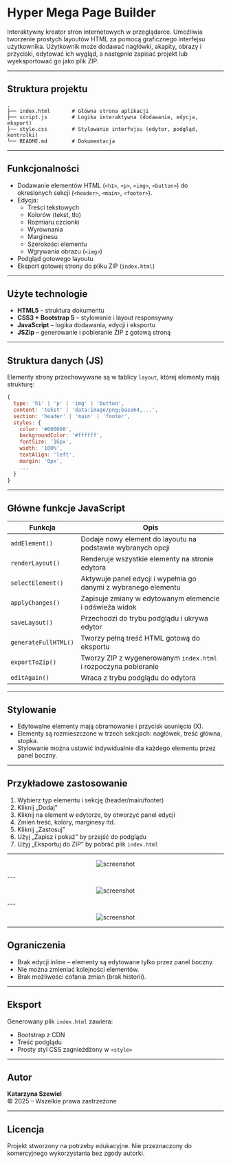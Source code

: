 
# Hyper Mega Page Builder

Interaktywny kreator stron internetowych w przeglądarce. Umożliwia tworzenie prostych layoutów HTML za pomocą graficznego interfejsu użytkownika. Użytkownik może dodawać nagłówki, akapity, obrazy i przyciski, edytować ich wygląd, a następnie zapisać projekt lub wyeksportować go jako plik ZIP.

---

## Struktura projektu

```
.
├── index.html       # Główna strona aplikacji
├── script.js        # Logika interaktywna (dodawanie, edycja, eksport)
├── style.css        # Stylowanie interfejsu (edytor, podgląd, kontrolki)
└── README.md        # Dokumentacja
```

---

## Funkcjonalności

- Dodawanie elementów HTML (`<h1>`, `<p>`, `<img>`, `<button>`) do określonych sekcji (`<header>`, `<main>`, `<footer>`).
- Edycja:
  - Treści tekstowych
  - Kolorów (tekst, tło)
  - Rozmiaru czcionki
  - Wyrównania
  - Marginesu
  - Szerokości elementu
  - Wgrywania obrazu (`<img>`)
- Podgląd gotowego layoutu
- Eksport gotowej strony do pliku ZIP (`index.html`)

---

## Użyte technologie

- **HTML5** – struktura dokumentu
- **CSS3 + Bootstrap 5** – stylowanie i layout responsywny
- **JavaScript** – logika dodawania, edycji i eksportu
- **JSZip** – generowanie i pobieranie ZIP z gotową stroną

---

## Struktura danych (JS)

Elementy strony przechowywane są w tablicy `layout`, której elementy mają strukturę:

```js
{
  type: 'h1' | 'p' | 'img' | 'button',
  content: 'tekst' | 'data:image/png;base64,...',
  section: 'header' | 'main' | 'footer',
  styles: {
    color: '#000000',
    backgroundColor: '#ffffff',
    fontSize: '16px',
    width: '100%',
    textAlign: 'left',
    margin: '0px',
    ...
  }
}
```

---

## Główne funkcje JavaScript

| Funkcja             | Opis                                                                 |
|---------------------|----------------------------------------------------------------------|
| `addElement()`      | Dodaje nowy element do layoutu na podstawie wybranych opcji          |
| `renderLayout()`    | Renderuje wszystkie elementy na stronie edytora                      |
| `selectElement()`   | Aktywuje panel edycji i wypełnia go danymi z wybranego elementu      |
| `applyChanges()`    | Zapisuje zmiany w edytowanym elemencie i odświeża widok              |
| `saveLayout()`      | Przechodzi do trybu podglądu i ukrywa edytor                         |
| `generateFullHTML()`| Tworzy pełną treść HTML gotową do eksportu                           |
| `exportToZip()`     | Tworzy ZIP z wygenerowanym `index.html` i rozpoczyna pobieranie      |
| `editAgain()`       | Wraca z trybu podglądu do edytora                                    |

---

## Stylowanie

- Edytowalne elementy mają obramowanie i przycisk usunięcia (X).
- Elementy są rozmieszczone w trzech sekcjach: nagłówek, treść główna, stopka.
- Stylowanie można ustawić indywidualnie dla każdego elementu przez panel boczny.

---

## Przykładowe zastosowanie

1. Wybierz typ elementu i sekcję (header/main/footer)
2. Kliknij „Dodaj”
3. Kliknij na element w edytorze, by otworzyć panel edycji
4. Zmień treść, kolory, marginesy itd.
5. Kliknij „Zastosuj”
6. Użyj „Zapisz i pokaż” by przejść do podglądu
7. Użyj „Eksportuj do ZIP” by pobrać plik `index.html`

---

<p align="center">
<img src="/docs/screen1.png" alt="screenshot" title="app screenshot">
</p>
---
<p align="center">
<img src="/docs/screen2.png" alt="screenshot" title="app screenshot">
</p>
---
<p align="center">
<img src="/docs/screen3.png" alt="screenshot" title="app screenshot">
</p>

---

## Ograniczenia

- Brak edycji inline – elementy są edytowane tylko przez panel boczny.
- Nie można zmieniać kolejności elementów.
- Brak możliwości cofania zmian (brak historii).

---

## Eksport

Generowany plik `index.html` zawiera:

- Bootstrap z CDN
- Treść podglądu
- Prosty styl CSS zagnieżdżony w `<style>`

---

## Autor

**Katarzyna Szewiel**  
© 2025 – Wszelkie prawa zastrzeżone

---

## Licencja

Projekt stworzony na potrzeby edukacyjne. Nie przeznaczony do komercyjnego wykorzystania bez zgody autorki.

